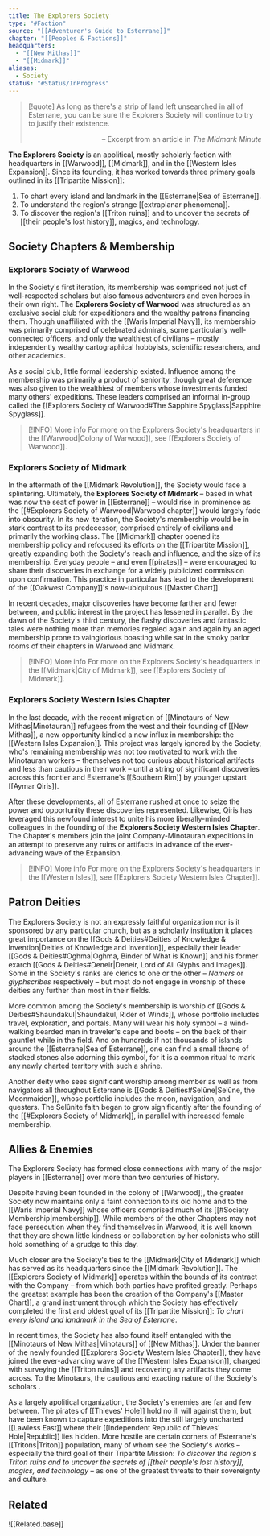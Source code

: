 ```yaml
---
title: The Explorers Society
type: "#Faction"
source: "[[Adventurer's Guide to Esterrane]]"
chapter: "[[Peoples & Factions]]"
headquarters:
  - "[[New Mithas]]"
  - "[[Midmark]]"
aliases:
  - Society
status: "#Status/InProgress"
---
```


>[!quote] As long as there's a strip of land left unsearched in all of Esterrane, you can be sure the Explorers Society will continue to try to justify their existence.
><br>
><div style="text-align: right">– Excerpt from an article in <i>The Midmark Minute</i></div>

**The Explorers Society** is an apolitical, mostly scholarly faction with headquarters in [[Warwood]], [[Midmark]], and in the [[Western Isles Expansion]]. Since its founding, it has worked towards three primary goals outlined in its [[Tripartite Mission]]:

1. To chart every island and landmark in the [[Esterrane|Sea of Esterrane]].
2. To understand the region's strange [[extraplanar phenomena]].
3. To discover the region's [[Triton ruins]] and to uncover the secrets of [[their people's lost history]], magics, and technology.

## Society Chapters & Membership

### Explorers Society of Warwood

In the Society's first iteration, its membership was comprised not just of well-respected scholars but also famous adventurers and even heroes in their own right. The **Explorers Society of Warwood** was structured as an exclusive social club for expeditioners and the wealthy patrons financing them. Though unaffiliated with the [[Waris Imperial Navy]], its membership was primarily comprised of celebrated admirals, some particularly well-connected officers, and only the wealthiest of civilians – mostly independently wealthy cartographical hobbyists, scientific researchers, and other academics.

As a social club, little formal leadership existed. Influence among the membership was primarily a product of seniority, though great deference was also given to the wealthiest of members whose investments funded many others' expeditions. These leaders comprised an informal in-group called the [[Explorers Society of Warwood#The Sapphire Spyglass|Sapphire Spyglass]].

>[!INFO] More info
>For more on the Explorers Society's headquarters in the [[Warwood|Colony of Warwood]], see [[Explorers Society of Warwood]]. 

### Explorers Society of Midmark

In the aftermath of the [[Midmark Revolution]], the Society would face a splintering. Ultimately, the **Explorers Society of Midmark** – based in what was now the seat of power in [[Esterrane]] – would rise in prominence as the [[#Explorers Society of Warwood|Warwood chapter]] would largely fade into obscurity. In its new iteration, the Society's membership would be in stark contrast to its predecessor, comprised entirely of civilians and primarily the working class. The [[Midmark]] chapter opened its membership policy and refocused its efforts on the [[Tripartite Mission]], greatly expanding both the Society's reach and influence, and the size of its membership. Everyday people – and even [[pirates]] – were encouraged to share their discoveries in exchange for a widely publicized commission upon confirmation. This practice in particular has lead to the development of the [[Oakwest Company]]'s now-ubiquitous [[Master Chart]].

In recent decades, major discoveries have become farther and fewer between, and public interest in the project has lessened in parallel. By the dawn of the Society's third century, the flashy discoveries and fantastic tales were nothing more than memories regaled again and again by an aged membership prone to vainglorious boasting while sat in the smoky parlor rooms of their chapters in Warwood and Midmark.

>[!INFO] More info
>For more on the Explorers Society's headquarters in the [[Midmark|City of Midmark]], see [[Explorers Society of Midmark]]. 

### Explorers Society Western Isles Chapter

In the last decade, with the recent migration of [[Minotaurs of New Mithas|Minotauran]] refugees from the west and their founding of [[New Mithas]], a new opportunity kindled a new influx in membership: the [[Western Isles Expansion]]. This project was largely ignored by the Society, who's remaining membership was not too motivated to work with the Minotauran workers – themselves not too curious about historical artifacts and less than cautious in their work – until a string of significant discoveries across this frontier and Esterrane's [[Southern Rim]] by younger upstart [[Aymar Qiris]].

After these developments, all of Esterrane rushed at once to seize the power and opportunity these discoveries represented. Likewise, Qiris has leveraged this newfound interest to unite his more liberally-minded colleagues in the founding of the **Explorers Society Western Isles Chapter**. The Chapter's members join the joint Company-Minotauran expeditions in an attempt to preserve any ruins or artifacts in advance of the ever-advancing wave of the Expansion.

>[!INFO] More info
>For more on the Explorers Society's headquarters in the [[Western Isles]], see [[Explorers Society Western Isles Chapter]]. 

## Patron Deities

The Explorers Society is not an expressly faithful organization nor is it sponsored by any particular church, but as a scholarly institution it places great importance on the [[Gods & Deities#Deities of Knowledge & Invention|Deities of Knowledge and Invention]], especially their leader [[Gods & Deities#Oghma|Oghma, Binder of What is Known]] and his former exarch [[Gods & Deities#Deneir|Deneir, Lord of All Glyphs and Images]]. Some in the Society's ranks are clerics to one or the other – *Namers* or *glyphscribes* respectively – but most do not engage in worship of these deities any further than most in their fields.

More common among the Society's membership is worship of [[Gods & Deities#Shaundakul|Shaundakul, Rider of Winds]], whose portfolio includes travel, exploration, and portals. Many will wear his holy symbol – a wind-walking bearded man in traveler's cape and boots – on the back of their gauntlet while in the field. And on hundreds if not thousands of islands around the [[Esterrane|Sea of Esterrane]], one can find a small throne of stacked stones also adorning this symbol, for it is a common ritual to mark any newly charted territory with such a shrine.

Another deity who sees significant worship among member as well as from navigators all throughout Esterrane is [[Gods & Deities#Selûne|Selûne, the Moonmaiden]], whose portfolio includes the moon, navigation, and questers. The Selûnite faith began to grow significantly after the founding of the [[#Explorers Society of Midmark]], in parallel with increased female membership.

## Allies & Enemies

The Explorers Society has formed close connections with many of the major players in [[Esterrane]] over more than two centuries of history.

Despite having been founded in the colony of [[Warwood]], the greater Society now maintains only a faint connection to its old home and to the [[Waris Imperial Navy]] whose officers comprised much of its [[#Society Membership|membership]]. While members of the other Chapters may not face persecution when they find themselves in Warwood, it is well known that they are shown little kindness or collaboration by her colonists who still hold something of a grudge to this day.

Much closer are the Society's ties to the [[Midmark|City of Midmark]] which has served as its headquarters since the [[Midmark Revolution]]. The [[Explorers Society of Midmark]] operates within the bounds of its contract with the Company – from which both parties have profited greatly. Perhaps the greatest example has been the creation of the Company's [[Master Chart]], a grand instrument through which the Society has effectively completed the first and oldest goal of its [[Tripartite Mission]]: *To chart every island and landmark in the Sea of Esterrane*.

In recent times, the Society has also found itself entangled with the [[Minotaurs of New Mithas|Minotaurs]] of [[New Mithas]]. Under the banner of the newly founded [[Explorers Society Western Isles Chapter]], they have joined the ever-advancing wave of the [[Western Isles Expansion]], charged with surveying the [[Triton ruins]] and recovering any artifacts they come across. To the Minotaurs, the cautious and exacting nature of the Society's scholars .

As a largely apolitical organization, the Society's enemies are far and few between. The pirates of [[Thieves' Hole]] hold no ill will against them, but have been known to capture expeditions into the still largely uncharted [[Lawless East]] where their [[Independent Republic of Thieves' Hole|Republic]] lies hidden. More hostile are certain corners of Esterrane's [[Tritons|Triton]] population, many of whom see the Society's works – especially the third goal of their Tripartite Mission: *To discover the region's Triton ruins and to uncover the secrets of [[their people's lost history]], magics, and technology* – as one of the greatest threats to their sovereignty and culture.

## Related
![[Related.base]]